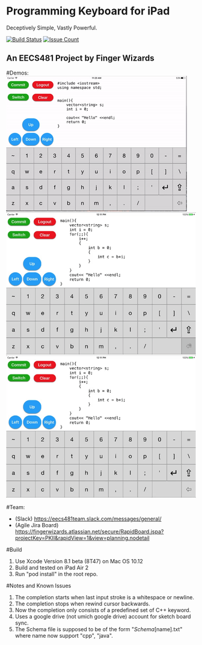 # Programming Keyboard for iPad
Deceptively Simple, Vastly Powerful.

[![Build Status](https://travis-ci.org/junlong-gao/Programming_Keyboard.svg?branch=master)](https://travis-ci.org/junlong-gao/Programming_Keyboard)
[![Issue Count](https://codeclimate.com/github/junlong-gao/Programming_Keyboard/badges/issue_count.svg)](https://codeclimate.com/github/junlong-gao/Programming_Keyboard)
## An EECS481 Project by Finger Wizards
#Demos:
![DEMO](demos/context_aware_assistence.gif?raw=true "Title=Context Aware Assistance")
![DEMO](demos/context_aware_assistence_2.gif?raw=true "Title=Context Aware Assistance 2")
![DEMO](demos/prefix.gif?raw=true "Title=prefix completion")

#Team:
* (Slack) https://eecs481team.slack.com/messages/general/
* (Agile Jira Board) https://fingerwizards.atlassian.net/secure/RapidBoard.jspa?projectKey=PKII&rapidView=1&view=planning.nodetail

#Build
1. Use Xcode Version 8.1 beta (8T47) on Mac OS 10.12
2. Build and tested on iPad Air 2
3. Run "pod install" in the root repo.

#Notes and Known Issues
1. The completion starts when last input stroke is a whitespace or newline.
2. The completion stops when rewind cursor backwards.
3. Now the completion only consists of a predefined set of C++ keyword. 
4. Uses a google drive (not umich google drive) account for sketch board sync.
5. The Schema file is supposed to be of the form "_Schema_[name].txt" where name now support "cpp", "java".
